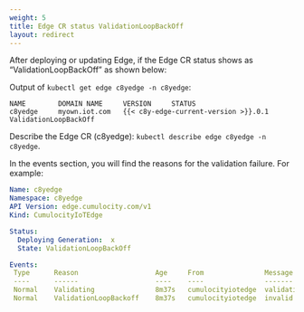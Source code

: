 ```yaml
---
weight: 5
title: Edge CR status ValidationLoopBackOff
layout: redirect
---
```


After deploying or updating Edge, if the Edge CR status shows as “ValidationLoopBackOff” as shown below:

Output of `kubectl get edge c8yedge -n c8yedge`:

```shell
NAME        DOMAIN NAME     VERSION     STATUS
c8yedge     myown.iot.com   {{< c8y-edge-current-version >}}.0.1    ValidationLoopBackOff
```
Describe the Edge CR (c8yedge): `kubectl describe edge c8yedge -n c8yedge`.

In the events section, you will find the reasons for the validation failure. For example:

```yaml
Name: c8yedge
Namespace: c8yedge
API Version: edge.cumulocity.com/v1
Kind: CumulocityIoTEdge

Status:
  Deploying Generation:  x
  State: ValidationLoopBackOff

Events:
 Type      Reason                   Age     From               Message
 ----      ------                   ----    ----               -------
 Normal    Validating               8m37s   cumulocityiotedge  validating
 Normal    ValidationLoopBackoff    8m37s   cumulocityiotedge  invalid [spec.licenseKey] value [empty]
```
